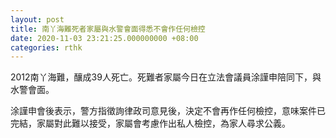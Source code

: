 ```yaml
---
layout: post
title: 南丫海難死者家屬與水警會面得悉不會作任何檢控
date: 2020-11-03 23:21:25.000000000 +08:00
categories: rthk
---
```


2012南丫海難，釀成39人死亡。死難者家屬今日在立法會議員涂謹申陪同下，與水警會面。

涂謹申會後表示，警方指徵詢律政司意見後，決定不會再作任何檢控，意味案件已完結，家屬對此難以接受，家屬會考慮作出私人檢控，為家人尋求公義。
